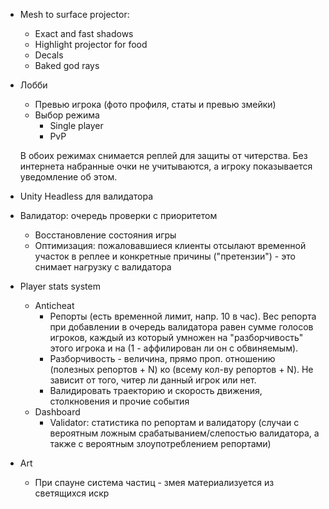  - Mesh to surface projector:
    - Exact and fast shadows
    - Highlight projector for food
    - Decals
    - Baked god rays

 - Лобби
   - Превью игрока (фото профиля, статы и превью змейки)
   - Выбор режима
     - Single player
     - PvP

    В обоих режимах снимается реплей для защиты от читерства. Без интернета набранные очки не учитываются, а игроку показывается уведомление об этом.

 - Unity Headless для валидатора
 - Валидатор: очередь проверки с приоритетом
    - Восстановление состояния игры
    - Оптимизация: пожаловавшиеся клиенты отсылают временной участок в реплее и конкретные причины ("претензии") - это снимает нагрузку с валидатора
 - Player stats system
    - Anticheat
        - Репорты (есть временной лимит, напр. 10 в час). Вес репорта при добавлении в очередь валидатора равен сумме голосов игроков, каждый из который умножен на "разборчивость" этого игрока и на (1 - аффилирован ли он с обвиняемым).
        - Разборчивость - величина, прямо проп. отношению (полезных репортов + N) ко (всему кол-ву репортов + N). Не зависит от того, читер ли данный игрок или нет.
        - Валидировать траекторию и скорость движения, столкновения и прочие события
    - Dashboard
        - Validator: статистика по репортам и валидатору (случаи с вероятным ложным срабатыванием/слепостью валидатора, а также с вероятным злоупотреблением репортами)

 - Art
    - При спауне система частиц - змея материализуется из светящихся искр
